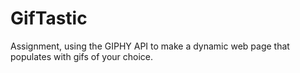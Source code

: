 # GifTastic
Assignment, using the GIPHY API to make a dynamic web page that populates with gifs of your choice.
